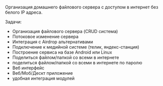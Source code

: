 
Организация домашнего файлового сервера с доступом в интернет без белого IP адреса. 


Задачи: 

- Организация файлового сервера (CRUD система) 
- Потоковое изменение сервера 
- Интеграция с Airdrop альтернативами 
- Подключение к медийной системе (телик, яндекс-станция) 
- Построение сервиса на базе Android или Linux
- Поделиться файлом/папкой со всеми в интернете 
- поделиться файлом/папкой со всеми в интернете по паролю 
- Веб интерфейс 
- Веб/Моб/Дескт приложение 
- удобная интеграция модулей 